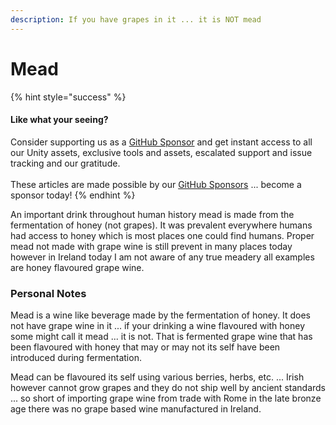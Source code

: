 ```yaml
---
description: If you have grapes in it ... it is NOT mead
---
```


# Mead

{% hint style="success" %}
#### Like what your seeing?

Consider supporting us as a [GitHub Sponsor](../../../../company/become-a-sponsor.md) and get instant access to all our Unity assets, exclusive tools and assets, escalated support and issue tracking and our gratitude.\
\
These articles are made possible by our [GitHub Sponsors](https://github.com/sponsors/heathen-engineering) ... become a sponsor today!
{% endhint %}

An important drink throughout human history mead is made from the fermentation of honey (not grapes). It was prevalent everywhere humans had access to honey which is most places one could find humans. Proper mead not made with grape wine is still prevent in many places today however in Ireland today I am not aware of any true meadery all examples are honey flavoured grape wine.

### Personal Notes

Mead is a wine like beverage made by the fermentation of honey. It does not have grape wine in it ... if your drinking a wine flavoured with honey some might call it mead ... it is not. That is fermented grape wine that has been flavoured with honey that may or may not its self have been introduced during fermentation.

Mead can be flavoured its self using various berries, herbs, etc. ... Irish however cannot grow grapes and they do not ship well by ancient standards ... so short of importing grape wine from trade with Rome in the late bronze age there was no grape based wine manufactured in Ireland.&#x20;
